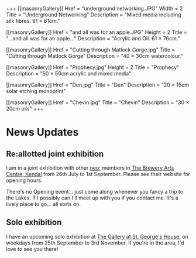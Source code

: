 +++
[[masonryGallery]]
  Href = "underground networking.JPG"
  Width = 2
  Title = "Underground Networking"
  Description = "Mixed media including silk fibres. 91 × 61cm."

[[masonryGallery]]
  Href = "and all was for an apple.JPG"
  Height = 2
  Title = "…and all was for an apple…"
  Description = "Acrylic and Oil. 61 × 76cm."

[[masonryGallery]]
  Href = "Cutting through Matlock Gorge.jpg"
  Title = "Cutting through Matlock Gorge"
  Description = "40 × 30cm watercolour."

[[masonryGallery]]
  Href = "Prophecy.jpg"
  Height = 2
  Title = "Prophecy"
  Description = "50 × 50cm acrylic and mixed media"

[[masonryGallery]]
  Href = "Den.jpg"
  Title = "Den"
  Description = "20 × 15cm solar etching monoprint"

[[masonryGallery]]
  Href = "Chevin.jpg"
  Title = "Chevin"
  Description = "30 × 20cm oils"
+++
# News Updates

## Re:allotted joint exhibition
I am in a joint exhibition with other [neo:](http://www.neoartists.co.uk/) members in [The Brewery Arts Centre, Kendal](https://www.breweryarts.co.uk/) from 26th July to 1st September.
Please see their website for opening hours.

There's no Opening event... just come along whenever you fancy a trip to the Lakes. If I possibly can I'll meet up with you if you contact me. It's a lively place to go... all sorts on.

## Solo exhibition
I have an upcoming solo exhibition at [The Gallery at St. George's House](https://www.facebook.com/TheGalleryAtSGH/), on weekdays from 25th September to 3rd November. If you're in the area, I'd love to see you there!
